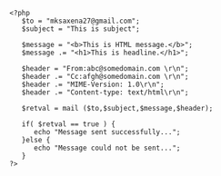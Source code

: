 <html>
   
   <head>
      <title>Sending HTML email using PHP</title>
   </head>
   
   <body>
      
      <?php
         $to = "mksaxena27@gmail.com";
         $subject = "This is subject";
         
         $message = "<b>This is HTML message.</b>";
         $message .= "<h1>This is headline.</h1>";
         
         $header = "From:abc@somedomain.com \r\n";
         $header .= "Cc:afgh@somedomain.com \r\n";
         $header .= "MIME-Version: 1.0\r\n";
         $header .= "Content-type: text/html\r\n";
         
         $retval = mail ($to,$subject,$message,$header);
         
         if( $retval == true ) {
            echo "Message sent successfully...";
         }else {
            echo "Message could not be sent...";
         }
      ?>
      
   </body>
</html>
